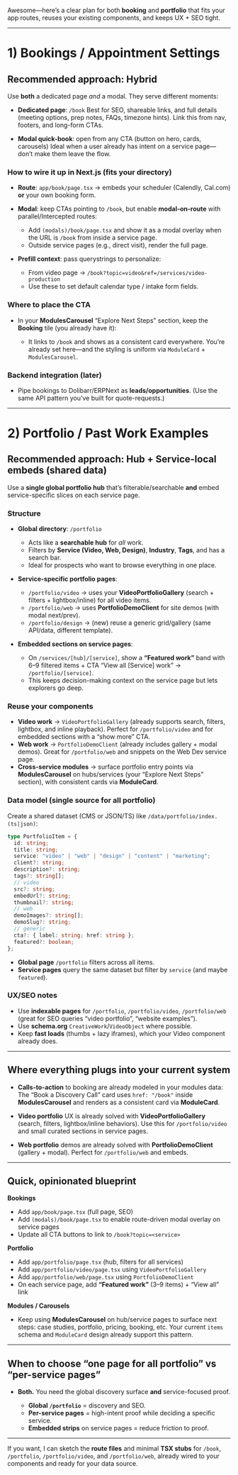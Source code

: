 Awesome—here’s a clear plan for both **booking** and **portfolio** that fits your app routes, reuses your existing components, and keeps UX + SEO tight.

---

# 1) Bookings / Appointment Settings

## Recommended approach: **Hybrid**

Use **both** a dedicated page *and* a modal. They serve different moments:

* **Dedicated page**: `/book`
  Best for SEO, shareable links, and full details (meeting options, prep notes, FAQs, timezone hints). Link this from nav, footers, and long-form CTAs.

* **Modal quick-book**: open from any CTA (button on hero, cards, carousels)
  Ideal when a user already has intent on a service page—don’t make them leave the flow.

### How to wire it up in Next.js  (fits your directory)

* **Route**: `app/book/page.tsx` → embeds your scheduler (Calendly, Cal.com) **or** your own booking form.
* **Modal**: keep CTAs pointing to `/book`, but enable **modal-on-route** with parallel/Intercepted routes:

  * Add `(modals)/book/page.tsx` and show it as a modal overlay when the URL is `/book` from inside a service page.
  * Outside service pages (e.g., direct visit), render the full page.
* **Prefill context**: pass querystrings to personalize:

  * From video page → `/book?topic=video&ref=/services/video-production`
  * Use these to set default calendar type / intake form fields.

### Where to place the CTA

* In your **ModulesCarousel** “Explore Next Steps” section, keep the **Booking** tile (you already have it):

  * It links to `/book` and shows as a consistent card everywhere. You’re already set here—and the styling is uniform via `ModuleCard` + `ModulesCarousel`. &#x20;

### Backend integration (later)

* Pipe bookings to Dolibarr/ERPNext as **leads/opportunities**. (Use the same API pattern you’ve built for quote-requests.)

---

# 2) Portfolio / Past Work Examples

## Recommended approach: **Hub + Service-local embeds (shared data)**

Use a **single global portfolio hub** that’s filterable/searchable **and** embed service-specific slices on each service page.

### Structure

* **Global directory**: `/portfolio`

  * Acts like a **searchable hub** for *all* work.
  * Filters by **Service (Video, Web, Design)**, **Industry**, **Tags**, and has a search bar.
  * Ideal for prospects who want to browse everything in one place.

* **Service-specific portfolio pages**:

  * `/portfolio/video` → uses your **VideoPortfolioGallery** (search + filters + lightbox/inline) for all video items.
  * `/portfolio/web` → uses **PortfolioDemoClient** for site demos (with modal next/prev).
  * `/portfolio/design` → (new) reuse a generic grid/gallery (same API/data, different template).

* **Embedded sections on service pages**:

  * On `/services/[hub]/[service]`, show a **“Featured work”** band with 6–9 filtered items + CTA “View all \[Service] work” → `/portfolio/[service]`.
  * This keeps decision-making context on the service page but lets explorers go deep.

### Reuse your components

* **Video work** → `VideoPortfolioGallery` (already supports search, filters, lightbox, and inline playback). Perfect for `/portfolio/video` and for embedded sections with a “show more” CTA.&#x20;
* **Web work** → `PortfolioDemoClient` (already includes gallery + modal demos). Great for `/portfolio/web` and snippets on the Web Dev service page.&#x20;
* **Cross-service modules** → surface portfolio entry points via **ModulesCarousel** on hubs/services (your “Explore Next Steps” section), with consistent cards via **ModuleCard**. &#x20;

### Data model (single source for all portfolio)

Create a shared dataset (CMS or JSON/TS) like `/data/portfolio/index.(ts|json)`:

```ts
type PortfolioItem = {
  id: string;
  title: string;
  service: "video" | "web" | "design" | "content" | "marketing";
  client?: string;
  description?: string;
  tags?: string[];
  // video
  src?: string;
  embedUrl?: string;
  thumbnail?: string;
  // web
  demoImages?: string[];
  demoSlug?: string;
  // generic
  cta?: { label: string; href: string };
  featured?: boolean;
};
```

* **Global page** `/portfolio` filters across all items.
* **Service pages** query the same dataset but filter by `service` (and maybe `featured`).

### UX/SEO notes

* Use **indexable pages** for `/portfolio`, `/portfolio/video`, `/portfolio/web` (great for SEO queries “video portfolio”, “website examples”).
* Use **schema.org** `CreativeWork`/`VideoObject` where possible.
* Keep **fast loads** (thumbs + lazy iframes), which your Video component already does.

---

## Where everything plugs into your current system

* **Calls-to-action** to booking are already modeled in your modules data:
  The “Book a Discovery Call” card uses `href: "/book"` inside **ModulesCarousel** and renders as a consistent card via **ModuleCard**. &#x20;

* **Video portfolio** UX is already solved with **VideoPortfolioGallery** (search, filters, lightbox/inline behaviors). Use this for `/portfolio/video` and small curated sections in service pages.&#x20;

* **Web portfolio** demos are already solved with **PortfolioDemoClient** (gallery + modal). Perfect for `/portfolio/web` and embeds.&#x20;

---

## Quick, opinionated blueprint

**Bookings**

* Add `app/book/page.tsx` (full page, SEO)
* Add `(modals)/book/page.tsx` to enable route-driven modal overlay on service pages
* Update all CTA buttons to link to `/book?topic=<service>`

**Portfolio**

* Add `app/portfolio/page.tsx` (hub, filters for all services)
* Add `app/portfolio/video/page.tsx` using `VideoPortfolioGallery`
* Add `app/portfolio/web/page.tsx` using `PortfolioDemoClient`
* On each service page, add **“Featured work”** (3–9 items) + “View all” link

**Modules / Carousels**

* Keep using **ModulesCarousel** on hub/service pages to surface next steps: case studies, portfolio, pricing, booking, etc. Your current `items` schema and `ModuleCard` design already support this pattern. &#x20;

---

## When to choose “one page for all portfolio” vs “per-service pages”

* **Both.** You need the global discovery surface **and** service-focused proof.

  * **Global `/portfolio`** = discovery and SEO.
  * **Per-service pages** = high-intent proof while deciding a specific service.
  * **Embedded strips** on service pages = reduce friction to proof.

---

If you want, I can sketch the **route files** and minimal **TSX stubs** for `/book`, `/portfolio`, `/portfolio/video`, and `/portfolio/web`, already wired to your components and ready for your data source.
